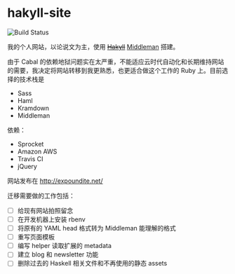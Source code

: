 hakyll-site
===========

![Build Status](https://travis-ci.org/celadevra/hakyll-site.png?branch=master)

我的个人网站，以论说文为主，使用 ~~[Hakyll](http://jaspervdj.be/hakyll/)~~ [Middleman](http://middlemanapp.com/) 搭建。

由于 Cabal 的依赖地狱问题实在太严重，不能适应云时代自动化和长期维持网站的需要，我决定将网站转移到我更熟悉，也更适合做这个工作的 Ruby 上。目前选择的技术栈是

- Sass
- Haml
- Kramdown
- Middleman

依赖：

- Sprocket
- Amazon AWS
- Travis CI
- jQuery

网站发布在 <http://expoundite.net/>

迁移需要做的工作包括：

- [ ] 给现有网站拍照留念
- [ ] 在开发机器上安装 rbenv
- [ ] 将原有的 YAML head 格式转为 Middleman 能理解的格式
- [ ] 重写页面模板
- [ ] 编写 helper 读取扩展的 metadata
- [ ] 建立 blog 和 newsletter 功能
- [ ] 删除过去的 Haskell 相关文件和不再使用的静态 assets
